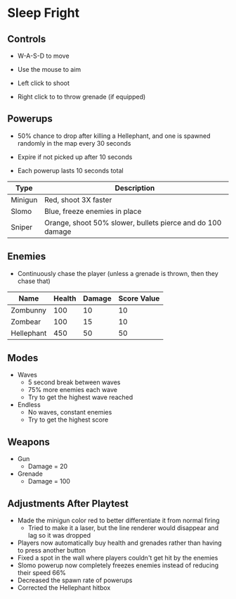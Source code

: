 # Sleep Fright

Controls
-----------------------------------------------------------
* W-A-S-D to move

* Use the mouse to aim

* Left click to shoot

* Right click to to throw grenade (if equipped)

Powerups
----------------------------------------------------------
* 50% chance to drop after killing a Hellephant, and one is spawned randomly in the map every 30 seconds

* Expire if not picked up after 10 seconds

* Each powerup lasts 10 seconds total

Type | Description
------------- | -------------
Minigun  | Red, shoot 3X faster
Slomo | Blue, freeze enemies in place
Sniper | Orange, shoot 50% slower, bullets pierce and do 100 damage

Enemies
----------------------------------------------------
* Continuously chase the player (unless a grenade is thrown, then they chase that)

Name | Health | Damage | Score Value
---- | ------ | ------ | -----------
Zombunny | 100 | 10 | 10
Zombear | 100 | 15 | 10
Hellephant | 450 | 50 | 50

Modes
----------------------------------------------------
* Waves
  * 5 second break between waves
  * 75% more enemies each wave
  * Try to get the highest wave reached
* Endless
  * No waves, constant enemies
  * Try to get the highest score
  
Weapons
------------------------------------------------
* Gun
  * Damage = 20
* Grenade
  * Damage = 100
  
Adjustments After Playtest
-----------------------------------------------
* Made the minigun color red to better differentiate it from normal firing
  * Tried to make it a laser, but the line renderer would disappear and lag so it was dropped
* Players now automatically buy health and grenades rather than having to press another button
* Fixed a spot in the wall where players couldn't get hit by the enemies
* Slomo powerup now completely freezes enemies instead of reducing their speed 66%
* Decreased the spawn rate of powerups
* Corrected the Hellephant hitbox
